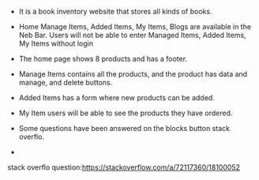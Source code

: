 

 * It is a book inventory website that stores all kinds of books.
  
 *  Home Manage Items, Added Items, My Items, Blogs are available in the Neb Bar. Users will not be able to enter Managed Items, Added Items, My     Items without login
   
 * The home page shows 8 products and has a footer.

 * Manage Items contains all the products, and the product has data and manage, and delete buttons.

 * Added Items has a form where new products can be added.

 * My Item users will be able to see the products they have ordered.

 * Some questions have been answered on the blocks button stack overflo.
 * 
stack overflo question:https://stackoverflow.com/a/72117360/18100052
 
